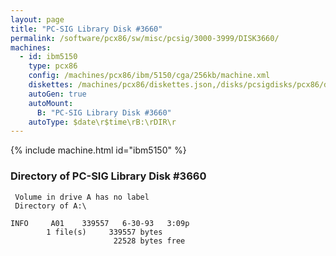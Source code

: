 ```yaml
---
layout: page
title: "PC-SIG Library Disk #3660"
permalink: /software/pcx86/sw/misc/pcsig/3000-3999/DISK3660/
machines:
  - id: ibm5150
    type: pcx86
    config: /machines/pcx86/ibm/5150/cga/256kb/machine.xml
    diskettes: /machines/pcx86/diskettes.json,/disks/pcsigdisks/pcx86/diskettes.json
    autoGen: true
    autoMount:
      B: "PC-SIG Library Disk #3660"
    autoType: $date\r$time\rB:\rDIR\r
---
```


{% include machine.html id="ibm5150" %}

### Directory of PC-SIG Library Disk #3660

     Volume in drive A has no label
     Directory of A:\

    INFO     A01    339557   6-30-93   3:09p
            1 file(s)     339557 bytes
                           22528 bytes free
